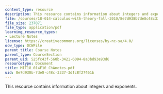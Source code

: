 ```yaml
---
content_type: resource
description: This resource contains information about integers and exponents.
file: /courses/18-014-calculus-with-theory-fall-2010/8e7d938b7de8c48c33373dfc8f27461b_MIT18_014F10_ChAnotes.pdf
file_size: 237071
file_type: application/pdf
learning_resource_types:
- Lecture Notes
license: https://creativecommons.org/licenses/by-nc-sa/4.0/
ocw_type: OCWFile
parent_title: Course Notes
parent_type: CourseSection
parent_uid: 525fc43f-560b-3421-6094-8a3bd93e93d6
resourcetype: Document
title: MIT18_014F10_ChAnotes.pdf
uid: 8e7d938b-7de8-c48c-3337-3dfc8f27461b
---
```

This resource contains information about integers and exponents.